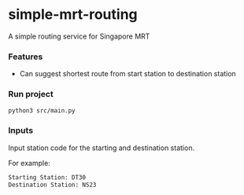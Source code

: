 # simple-mrt-routing

A simple routing service for Singapore MRT

### Features

- Can suggest shortest route from start station to destination station

### Run project

```sh
python3 src/main.py
```

### Inputs

Input station code for the starting and destination station.

For example:
```sh
Starting Station: DT30
Destination Station: NS23
```
